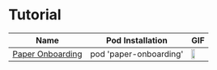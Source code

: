 Tutorial
======================
Name | Pod Installation | GIF
--- | --- | --- 
[Paper Onboarding](https://github.com/Ramotion/paper-onboarding) | pod 'paper-onboarding' |  <img src="/Controls/readme_assets/paper-onboarding-image-1.gif" width="49%">

